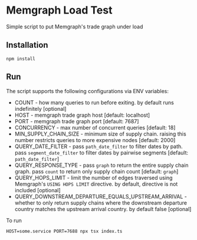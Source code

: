 # Memgraph Load Test
Simple script to put Memgraph's trade graph under load

## Installation
```
npm install
```

## Run
The script supports the following configurations via ENV variables:
* COUNT - how many queries to run before exiting. by default runs indefinitely [optional]
* HOST - memgraph trade graph host [default: localhost]
* PORT - memgraph trade graph port [default: 7687]
* CONCURRENCY - max number of concurrent queries [default: 18]
* MIN_SUPPLY_CHAIN_SIZE - minimum size of supply chain. raising this number restricts queries to more expensive nodes [default: 2000]
* QUERY_DATE_FILTER - pass `path_date_filter` to filter dates by path. pass `segment_date_filter` to filter dates by pairwise segments [default: `path_date_filter`]
* QUERY_RESPONSE_TYPE - pass `graph` to return the entire supply chain graph. pass `count` to return only supply chain count [default: `graph`]
* QUERY_HOPS_LIMIT - limit the number of edges traversed using Memgraph's `USING HOPS LIMIT` directive. by default, directive is not included [optional]
* QUERY_DOWNSTREAM_DEPARTURE_EQUALS_UPSTREAM_ARRIVAL - whether to only return supply chains where the downstream departure country matches the upstream arrival country. by default false [optional]

To run
```
HOST=some.service PORT=7688 npx tsx index.ts
```
